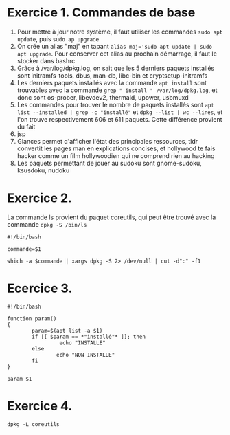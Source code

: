 # Exercice 1. Commandes de base

1.  Pour mettre à jour notre système, il faut utiliser les commandes `sudo apt update`, puis `sudo ap upgrade`
2.  On crée un alias "maj" en tapant `alias maj='sudo apt update | sudo apt upgrade`. Pour conserver cet alias au prochain démarrage, il faut le stocker dans bashrc
3.  Grâce à /var/log/dpkg.log, on sait que les 5 derniers paquets installés sont initramfs-tools, dbus, man-db, libc-bin et cryptsetup-initramfs
4.  Les derniers paquets installés avec la commande `apt install` sont trouvables avec la commande `grep " install " /var/log/dpkg.log`, et donc sont os-prober, libevdev2, thermald, upower, usbmuxd
5.  Les commandes pour trouver le nombre de paquets installés sont `apt list --installed | grep -c "installé"` et `dpkg --list | wc --lines`, et l'on trouve respectivement 606 et 611 paquets. Cette différence provient du fait 
6.  jsp
7.  Glances permet d'afficher l'état des principales ressources, tldr convertit les pages man en explications concises, et hollywood te fais hacker comme un film hollywoodien qui ne comprend rien au hacking
8.  Les paquets permettant de jouer au sudoku sont gnome-sudoku, ksusdoku, nudoku

# Exercice 2. 

La commande ls provient du paquet coreutils, qui peut être trouvé avec la commande `dpkg -S /bin/ls`
```
#!/bin/bash

commande=$1

which -a $commande | xargs dpkg -S 2> /dev/null | cut -d":" -f1
```
# Ecercice 3.
```
#!/bin/bash

function param()
{
        param=$(apt list -a $1)
        if [[ $param == *"installé"* ]]; then
                 echo "INSTALLE"
        else
                echo "NON INSTALLE"
        fi
}

param $1
```

# Exercice 4.

`dpkg -L coreutils`
